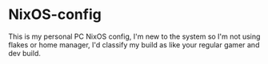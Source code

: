 # NixOS-config
This is my personal PC NixOS config, I'm new to the system so I'm not using flakes or home manager, I'd classify my build as like your regular gamer and dev build.
